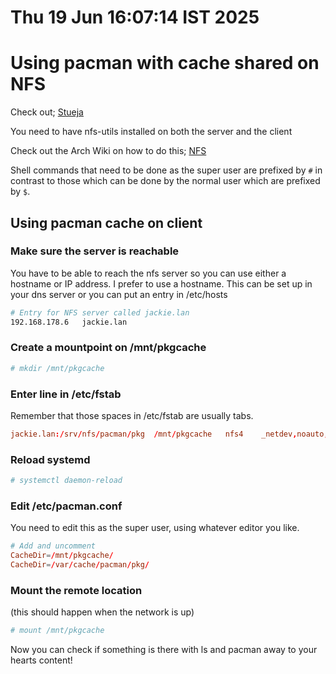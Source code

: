 # Thu 19 Jun 16:07:14 IST 2025 #

# Using pacman with cache shared on NFS #

Check out;
[Stueja](https://gist.github.com/stueja/17ac61d542065549567ce6782bbdd525 "Gist on pacman-shared")

You need to have nfs-utils installed on both the server and the client

Check out the Arch Wiki on how to do this;
[NFS](https://wiki.archlinux.org/title/NFS "Arch Wiki on NFS")

Shell commands that need to be done as the super user are prefixed by `#` in
contrast to those which can be done by the normal user which are prefixed by
`$`.

## Using pacman cache on client ##

### Make sure the server is reachable ###

You have to be able to reach the nfs server so you can use either a hostname or
IP address. I prefer to use a hostname. This can be set up in your dns server or
you can put an entry in /etc/hosts

```sh
# Entry for NFS server called jackie.lan
192.168.178.6	jackie.lan
```

### Create a mountpoint on /mnt/pkgcache ###

```sh
# mkdir /mnt/pkgcache
```

### Enter line in /etc/fstab ###

Remember that those spaces in /etc/fstab are usually tabs.

```conf
jackie.lan:/srv/nfs/pacman/pkg	/mnt/pkgcache	nfs4	_netdev,noauto,x-systemd.anutmount,x-systemd.mount-timeout-10,timeo=14,x-systemd.idle-timeout=1min	0	0
```

### Reload systemd ###

```sh
# systemctl daemon-reload
```

### Edit /etc/pacman.conf ###

You need to edit this as the super user, using whatever editor you like.

```conf
# Add and uncomment
CacheDir=/mnt/pkgcache/
CacheDir=/var/cache/pacman/pkg/
```

### Mount the remote location  ###

(this should happen when the network is up)

```sh
# mount /mnt/pkgcache
```

Now you can check if something is there with ls and pacman away to your hearts content!
